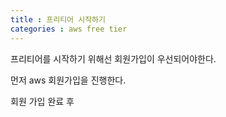 ```yaml
---
title : 프리티어 시작하기
categories : aws free tier
---
```


프리티어를 시작하기 위해선 회원가입이 우선되어야한다.

먼저 aws 회원가입을 진행한다. 

회원 가입 완료 후 

